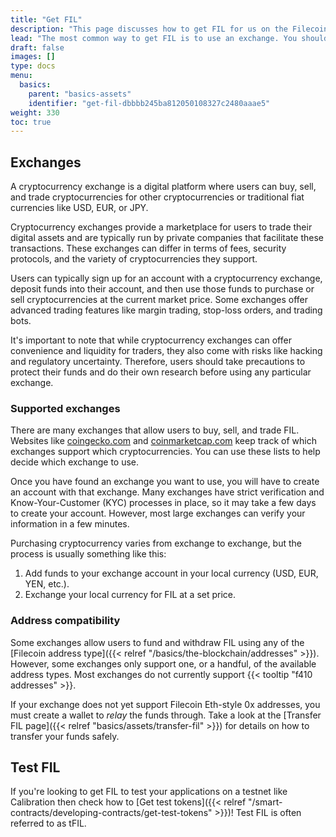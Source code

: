```yaml
---
title: "Get FIL"
description: "This page discusses how to get FIL for us on the Filecoin network."
lead: "The most common way to get FIL is to use an exchange. You should be aware of some specific steps when trying to transfer FIL from an exchange to your wallet."
draft: false
images: []
type: docs
menu:
  basics:
    parent: "basics-assets"
    identifier: "get-fil-dbbbb245ba812050108327c2480aaae5"
weight: 330
toc: true
---
```


## Exchanges

A cryptocurrency exchange is a digital platform where users can buy, sell, and trade cryptocurrencies for other cryptocurrencies or traditional fiat currencies like USD, EUR, or JPY.

Cryptocurrency exchanges provide a marketplace for users to trade their digital assets and are typically run by private companies that facilitate these transactions. These exchanges can differ in terms of fees, security protocols, and the variety of cryptocurrencies they support.

Users can typically sign up for an account with a cryptocurrency exchange, deposit funds into their account, and then use those funds to purchase or sell cryptocurrencies at the current market price. Some exchanges offer advanced trading features like margin trading, stop-loss orders, and trading bots.

It's important to note that while cryptocurrency exchanges can offer convenience and liquidity for traders, they also come with risks like hacking and regulatory uncertainty. Therefore, users should take precautions to protect their funds and do their own research before using any particular exchange.

### Supported exchanges

There are many exchanges that allow users to buy, sell, and trade FIL. Websites like [coingecko.com](https://www.coingecko.com/) and [coinmarketcap.com](https://coinmarketcap.com/currencies/filecoin/markets/) keep track of which exchanges support which cryptocurrencies. You can use these lists to help decide which exchange to use.

Once you have found an exchange you want to use, you will have to create an account with that exchange. Many exchanges have strict verification and Know-Your-Customer (KYC) processes in place, so it may take a few days to create your account. However, most large exchanges can verify your information in a few minutes.

Purchasing cryptocurrency varies from exchange to exchange, but the process is usually something like this:

1. Add funds to your exchange account in your local currency (USD, EUR, YEN, etc.).
1. Exchange your local currency for FIL at a set price.

### Address compatibility

Some exchanges allow users to fund and withdraw FIL using any of the [Filecoin address type]({{< relref "/basics/the-blockchain/addresses" >}}). However, some exchanges only support one, or a handful, of the available address types. Most exchanges do not currently support {{< tooltip "f410 addresses" >}}.

If your exchange does not yet support Filecoin Eth-style 0x addresses, you must create a wallet to _relay_ the funds through. Take a look at the [Transfer FIL page]({{< relref "basics/assets/transfer-fil" >}}) for details on how to transfer your funds safely.

## Test FIL

If you're looking to get FIL to test your applications on a testnet like Calibration then check how to [Get test tokens]({{< relref "/smart-contracts/developing-contracts/get-test-tokens" >}})! Test FIL is often referred to as tFIL.
